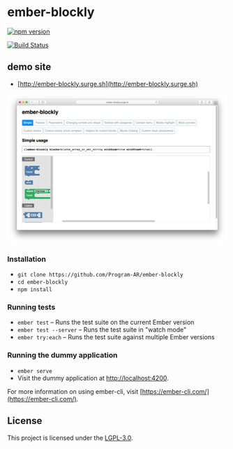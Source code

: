 # ember-blockly

[![npm version](https://badge.fury.io/js/ember-blockly.svg)](https://badge.fury.io/js/ember-blockly)

[![Build Status](https://travis-ci.org/Program-AR/ember-blockly.svg?branch=master)](https://travis-ci.org/Program-AR/ember-blockly)

## demo site

- [http://ember-blockly.surge.sh](http://ember-blockly.surge.sh)

![](images/screenshot.png)

### Installation

* `git clone https://github.com/Program-AR/ember-blockly`
* `cd ember-blockly`
* `npm install`

### Running tests

* `ember test` – Runs the test suite on the current Ember version
* `ember test --server` – Runs the test suite in "watch mode"
* `ember try:each` – Runs the test suite against multiple Ember versions

### Running the dummy application

* `ember serve`
* Visit the dummy application at [http://localhost:4200](http://localhost:4200).

For more information on using ember-cli, visit [https://ember-cli.com/](https://ember-cli.com/).

License
------------------------------------------------------------------------------

This project is licensed under the [LGPL-3.0](LICENSE.md).
